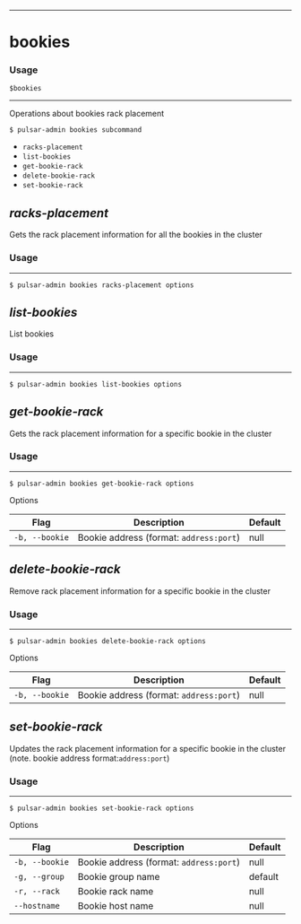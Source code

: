 ------------

# bookies

### Usage

`$bookies`

------------

Operations about bookies rack placement

```shell
$ pulsar-admin bookies subcommand
```

* `racks-placement`
* `list-bookies`
* `get-bookie-rack`
* `delete-bookie-rack`
* `set-bookie-rack`

## <em>racks-placement</em>

Gets the rack placement information for all the bookies in the cluster

### Usage

------------

```shell
$ pulsar-admin bookies racks-placement options
```

## <em>list-bookies</em>

List bookies

### Usage

------------

```shell
$ pulsar-admin bookies list-bookies options
```

## <em>get-bookie-rack</em>

Gets the rack placement information for a specific bookie in the cluster

### Usage

------------

```shell
$ pulsar-admin bookies get-bookie-rack options
```

Options

| Flag           | Description                             | Default |
|----------------|-----------------------------------------|---------|
| `-b, --bookie` | Bookie address (format: `address:port`) | null    |

## <em>delete-bookie-rack</em>

Remove rack placement information for a specific bookie in the cluster

### Usage

------------

```shell
$ pulsar-admin bookies delete-bookie-rack options
```

Options

| Flag           | Description                             | Default |
|----------------|-----------------------------------------|---------|
| `-b, --bookie` | Bookie address (format: `address:port`) | null    |

## <em>set-bookie-rack</em>

Updates the rack placement information for a specific bookie in the cluster (note. bookie address format:`address:port`)

### Usage

------------

```shell
$ pulsar-admin bookies set-bookie-rack options
```

Options

| Flag           | Description                             | Default |
|----------------|-----------------------------------------|---------|
| `-b, --bookie` | Bookie address (format: `address:port`) | null    |
| `-g, --group`  | Bookie group name                       | default |
| `-r, --rack`   | Bookie rack name                        | null    |
| `--hostname`   | Bookie host name                        | null    |

